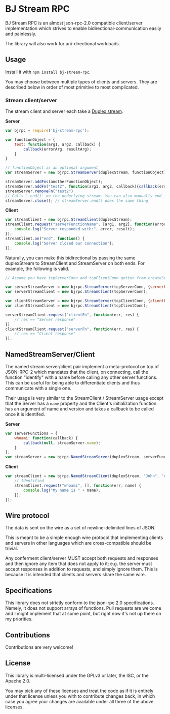 # BJ Stream RPC

BJ Stream RPC is an almost json-rpc-2.0 compatible client/server implementation which strives to enable bidirectional-communication easily and painlessly.

The library will also work for uni-directional workloads.

## Usage

Install it with `npm install bj-stream-rpc`.

You may choose between multiple types of clients and servers. They are described below in order of most primitive to most complicated.

### Stream client/server

The stream client and server each take a [Duplex stream](http://nodejs.org/api/stream.html#stream_class_stream_duplex).

**Server**

```javascript
var bjrpc = require('bj-stream-rpc');

var functionObject = {
	test: function(arg1, arg2, callback) {
		callback(errorArg, resultArg);
	}
}

// functionObject is an optional argument
var streamServer = new bjrpc.StreamServer(duplexStream, functionObject);

streamServer.addFns(anotherFunctionObject);
streamServer.addFn("test2", function(arg1, arg2, callback){callback(err, res);});
streamServer.removeFn("test2")
// Calls '.end()' on the underlying stream. You can also manually end it yourself.
streamServer.close(); // streamServer.end() does the same thing
```

**Client**
```javascript
var streamClient = new bjrpc.StreamClient(duplexStream);
streamClient.request("serverFunctionName", [arg1, arg2], function(error, result) {
	console.log("Server responded with:", error, result);
});
streamClient.on("end", function() {
	console.log("Server closed our connection");
});
```

Naturally, you can make this bidirectional by passing the same duplexStream to StreamClient and StreamServer on both ends. For example, the following is valid.

```javascript
// Assume you have tcpServerConn and tcpClientConn gotten from createServer and connect respectively

var serverStreamServer = new bjrpc.StreamServer(tcpServerConn, {serverFn: function(cb){cb(null, "Server response");});
var serverStreamClient = new bjrpc.StreamClient(tcpServerConn);

var clientStreamServer = new bjrpc.StreamServer(tcpClientConn, {clientFn: function(cb){cb(null, "Client response");});
var clientStreamClient = new bjrpc.StreamClient(tcpClientConn);

serverStreamClient.request("clientFn", function(err, res) {
	// res == "Server response"
})
clientStreamClient.request("serverFn", function(err, res) {
	// res == "Client response"
});
```
## NamedStreamServer/Client

The named stream server/client pair implement a meta-protocol on top of JSON-RPC-2 which mandates that the client, on connecting, call the function "identify" with a name before calling any other server functions. This can be useful for being able to differentiate clients and thus communicate with a single one.

Their usage is very similar to the StreamClient / StreamServer usage except that the Server has a `name` property and the Client's initialization function has an argument of name and version and takes a callback to be called once it is identifed.

**Server**
```javascript
var serverFunctions = {
	whoami: function(callback) {
		callback(null, streamServer.name);
	}
};
var streamServer = new bjrpc.NamedStreamServer(duplexStream, serverFunctions);
```

**Client**
```javascript
var streamClient = new bjrpc.NamedStreamClient(duplexStream, "John", "optional-v1.0", function(err) {
	// Identified
	streamClient.request("whoami", [], function(err, name) {
		console.log("My name is " + name);
	});
});
```

## Wire protocol

The data is sent on the wire as a set of newline-delimited lines of JSON.

This is meant to be a simple enough wire protocol that implementing clients and servers in other languages which are cross-compatible should be trivial.

Any conferment client/server MUST accept both requests and responses and then ignore any item that does not apply to it; e.g. the server must accept responses in addition to requests, and simply ignore them. This is because it is intended that clients and servers share the same wire.

## Specifications

This library does not strictly conform to the json-rpc 2.0 specifications. Namely, it does not support arrays of functions. Pull requests are welcome and I might implement that at some point, but right now it's not up there on my priorities.

## Contributions

Contributions are very welcome!

## License

This library is multi-licensed under the GPLv3 or later, the ISC, or the Apache 2.0.

You may pick any of these licenses and treat the code as if it is entirely under that license unless you with to contribute changes back, in which case you agree your changes are available under all three of the above licenses.
